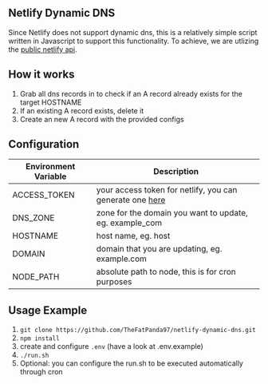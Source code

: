 ## Netlify Dynamic DNS
Since Netlify does not support dynamic dns, this is a relatively simple script written in Javascript to support this functionality. To achieve, we are utlizing the [public netlify api](https://open-api.netlify.com/).

## How it works
1. Grab all dns records in to check if an A record already exists for the target HOSTNAME
2. If an existing A record exists, delete it
4. Create an new A record with the provided configs

## Configuration
| Environment Variable | Description                                                                                           |
|----------------------|-------------------------------------------------------------------------------------------------------|
| ACCESS_TOKEN         | your access token for netlify, you can generate one [here](https://app.netlify.com/user/applications) |
| DNS_ZONE             | zone for the domain you want to update, eg. example_com                                               |
| HOSTNAME             | host name, eg. host                                                                                   |
| DOMAIN               | domain that you are updating, eg. example.com                                                         |
| NODE_PATH            | absolute path to node, this is for cron purposes                                                      |

## Usage Example
1. `git clone https://github.com/TheFatPanda97/netlify-dynamic-dns.git`
2. `npm install`
3. create and configure `.env` (have a look at .env.example)
4. `./run.sh`
5. Optional: you can configure the run.sh to be executed automatically through cron
